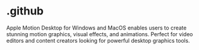 # .github
Apple Motion Desktop for Windows and MacOS enables users to create stunning motion graphics, visual effects, and animations. Perfect for video editors and content creators looking for powerful desktop graphics tools.
